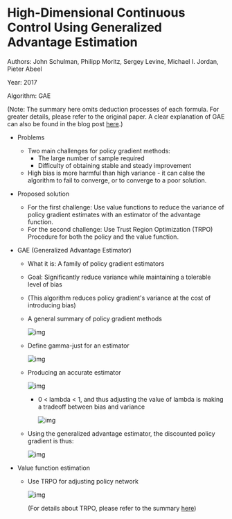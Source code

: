# High-Dimensional Continuous Control Using Generalized Advantage Estimation

Authors: John Schulman, Philipp Moritz, Sergey Levine, Michael I. Jordan, Pieter Abeel

Year: 2017

Algorithm: GAE

(Note: The summary here omits deduction processes of each formula. For greater details, please refer to the original paper. A clear explanation of GAE can also be found in the blog post [here](https://danieltakeshi.github.io/2017/04/02/notes-on-the-generalized-advantage-estimation-paper/).)

- Problems
  - Two main challenges for policy gradient methods:
    - The large number of sample required
    - Difficulty of obtaining stable and steady improvement
  - High bias is more harmful than high variance - it can calse the algorithm to fail to converge, or to converge to a poor solution.

- Proposed solution
  - For the first challenge: Use value functions to reduce the variance of policy gradient estimates with an estimator of the advantage function.
  - For the second challenge: Use Trust Region Optimization (TRPO) Procedure for both the policy and the value function.

- GAE (Generalized Advantage Estimator)
  - What it is: A family of policy gradient estimators

  - Goal: Significantly reduce variance while maintaining a tolerable level of bias

  - (This algorithm reduces policy gradient's variance at the cost of introducing bias)

  - A general summary of policy gradient methods

    ![img](https://github.com/RPC2/DRL_paper_summary/blob/master/imgs/009_1.png)

  - Define gamma-just for an estimator

    ![img](https://github.com/RPC2/DRL_paper_summary/blob/master/imgs/009_2.png)

  - Producing an accurate estimator

    ![img](https://github.com/RPC2/DRL_paper_summary/blob/master/imgs/009_3.png)

    - 0 < lambda < 1, and thus adjusting the value of lambda is making a tradeoff between bias and variance

      ![img](https://github.com/RPC2/DRL_paper_summary/blob/master/imgs/009_4.png)

  - Using the generalized advantage estimator, the discounted policy gradient is thus:

    ![img](https://github.com/RPC2/DRL_paper_summary/blob/master/imgs/009_5.png)


- Value function estimation

  - Use TRPO for adjusting policy network

    ![img](https://github.com/RPC2/DRL_paper_summary/blob/master/imgs/009_5.png)

    (For details about TRPO, please refer to the summary [here](https://github.com/RPC2/DRL_paper_summary/blob/master/01%20Model-Free%20RL/008%20Trust%20Region%20Policy%20Optimization.md))

  

